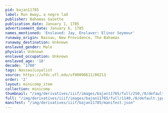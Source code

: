 ```yaml
---
pid: bajan11785
label: Run Away… a negro lad
publisher: Bahamas Gazette
publication_date: January 1, 1785
advertisement_date: January 6, 1785
names_mentioned: 'Enslaved: Jay, Enslaver: Elinor Seymour'
runaway_origin: Nassau, New Providence, The Bahamas
runaway_destination: Unknown
enslaved_gender: Male
physical: Unknown
enslaved_occupation: Unknown
enslaved_age: '18'
decade: '1780'
tags: Nassau|Loyalist
source: https://ufdc.ufl.edu/uf00098611/00213
order: '2'
layout: minicomp_item
collection: minicomp
thumbnail: "/img/derivatives/iiif/images/bajan11785/full/250,/0/default.jpg"
full: "/img/derivatives/iiif/images/bajan11785/full/1140,/0/default.jpg"
manifest: "/img/derivatives/iiif/bajan11785/manifest.json"
---
```

